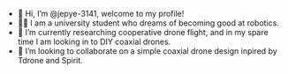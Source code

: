 - 👋 Hi, I’m @jepye-3141, welcome to my profile!
- :man_student: I am a university student who dreams of becoming good at robotics.
- :robot: I’m currently researching cooperative drone flight, and in my spare time I am looking in to DIY coaxial drones.
- 💞️ I’m looking to collaborate on a simple coaxial drone design inpired by Tdrone and Spirit.

<!---
jepye-3141/jepye-3141 is a ✨ special ✨ repository because its `README.md` (this file) appears on your GitHub profile.
You can click the Preview link to take a look at your changes.
--->
